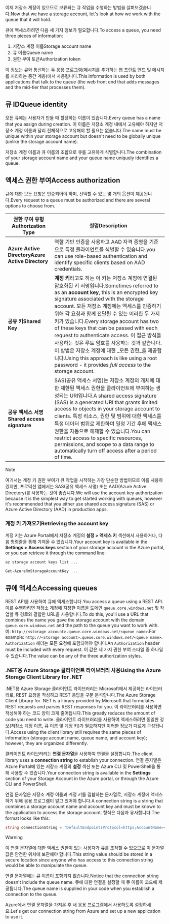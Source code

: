 <span data-ttu-id="51265-101">이제 저장소 계정이 있으므로 보류되는 큐 작업을 수행하는 방법을 살펴보겠습니다.</span><span class="sxs-lookup"><span data-stu-id="51265-101">Now that we have a storage account, let's look at how we work with the queue that it will hold.</span></span>

<span data-ttu-id="51265-102">큐에 액세스하려면 다음 세 가지 정보가 필요합니다.</span><span class="sxs-lookup"><span data-stu-id="51265-102">To access a queue, you need three pieces of information:</span></span>

 1. <span data-ttu-id="51265-103">저장소 계정 이름</span><span class="sxs-lookup"><span data-stu-id="51265-103">Storage account name</span></span>
 2. <span data-ttu-id="51265-104">큐 이름</span><span class="sxs-lookup"><span data-stu-id="51265-104">Queue name</span></span>
 3. <span data-ttu-id="51265-105">권한 부여 토큰</span><span class="sxs-lookup"><span data-stu-id="51265-105">Authorization token</span></span>

<span data-ttu-id="51265-106">이 정보는 큐와 통신하는 두 응용 프로그램(메시지를 추가하는 웹 프런트 엔드 및 메시지를 처리하는 중간 계층)에서 사용됩니다.</span><span class="sxs-lookup"><span data-stu-id="51265-106">This information is used by both applications that talk to the queue (the web front end that adds messages and the mid-tier that processes them).</span></span>

## <a name="queue-identity"></a><span data-ttu-id="51265-107">큐 ID</span><span class="sxs-lookup"><span data-stu-id="51265-107">Queue identity</span></span>

<span data-ttu-id="51265-108">모든 큐에는 사용자가 만들 때 할당하는 이름이 있습니다.</span><span class="sxs-lookup"><span data-stu-id="51265-108">Every queue has a name that you assign during creation.</span></span> <span data-ttu-id="51265-109">이 이름은 저장소 계정 내에서 고유해야 하지만 저장소 계정 이름과 달리 전체적으로 고유해야 할 필요는 없습니다.</span><span class="sxs-lookup"><span data-stu-id="51265-109">The name must be unique within your storage account but doesn't need to be globally unique (unlike the storage account name).</span></span>

<span data-ttu-id="51265-110">저장소 계정 이름과 큐 이름의 조합으로 큐를 고유하게 식별합니다.</span><span class="sxs-lookup"><span data-stu-id="51265-110">The combination of your storage account name and your queue name uniquely identifies a queue.</span></span>

## <a name="access-authorization"></a><span data-ttu-id="51265-111">액세스 권한 부여</span><span class="sxs-lookup"><span data-stu-id="51265-111">Access authorization</span></span>

<span data-ttu-id="51265-112">큐에 대한 모든 요청은 인증되어야 하며, 선택할 수 있는 몇 개의 옵션이 제공됩니다.</span><span class="sxs-lookup"><span data-stu-id="51265-112">Every request to a queue must be authorized and there are several options to choose from.</span></span>

| <span data-ttu-id="51265-113">권한 부여 유형</span><span class="sxs-lookup"><span data-stu-id="51265-113">Authorization Type</span></span> | <span data-ttu-id="51265-114">설명</span><span class="sxs-lookup"><span data-stu-id="51265-114">Description</span></span> |
|--------------------|-------------|
| <span data-ttu-id="51265-115">**Azure Active Directory**</span><span class="sxs-lookup"><span data-stu-id="51265-115">**Azure Active Directory**</span></span> | <span data-ttu-id="51265-116">역할 기반 인증을 사용하고 AAD 자격 증명을 기준으로 특정 클라이언트를 식별할 수 있습니다.</span><span class="sxs-lookup"><span data-stu-id="51265-116">you can use role-based authentication and identify specific clients based on AAD credentials.</span></span> |
| <span data-ttu-id="51265-117">**공유 키**</span><span class="sxs-lookup"><span data-stu-id="51265-117">**Shared Key**</span></span> | <span data-ttu-id="51265-118">**계정 키**라고도 하는 이 키는 저장소 계정에 연결된 암호화된 키 서명입니다.</span><span class="sxs-lookup"><span data-stu-id="51265-118">Sometimes referred to as an **account key**, this is an encrypted key signature associated with the storage account.</span></span> <span data-ttu-id="51265-119">모든 저장소 계정에는 액세스를 인증하기 위해 각 요청과 함께 전달될 수 있는 이러한 두 가지 키가 있습니다.</span><span class="sxs-lookup"><span data-stu-id="51265-119">Every storage account has two of these keys that can be passed with each request to authenticate access.</span></span> <span data-ttu-id="51265-120">이 접근 방식을 사용하는 것은 루트 암호를 사용하는 것과 같습니다. 이 방법은 저장소 계정에 대한 _모든 권한_을 제공합니다.</span><span class="sxs-lookup"><span data-stu-id="51265-120">Using this approach is like using a root password - it provides _full access_ to the storage account.</span></span> |
| <span data-ttu-id="51265-121">**공유 액세스 서명**</span><span class="sxs-lookup"><span data-stu-id="51265-121">**Shared access signature**</span></span> | <span data-ttu-id="51265-122">SAS(공유 액세스 서명)는 저장소 계정의 개체에 대한 제한된 액세스 권한을 클라이언트에 부여하는 생성되는 URI입니다.</span><span class="sxs-lookup"><span data-stu-id="51265-122">A shared access signature (SAS) is a generated URI that grants limited access to objects in your storage account to clients.</span></span> <span data-ttu-id="51265-123">특정 리소스, 권한 및 범위에 대한 액세스를 특정 데이터 범위로 제한하여 일정 기간 후에 액세스 권한을 자동으로 해제할 수 있습니다.</span><span class="sxs-lookup"><span data-stu-id="51265-123">You can restrict access to specific resources, permissions, and scope to a data range to automatically turn off access after a period of time.</span></span>  |

> [!NOTE]
> <span data-ttu-id="51265-124">여기서는 계정 키 권한 부여가 큐 작업을 시작하는 가장 단순한 방법이므로 이를 사용하겠지만, 프로덕션 앱에서는 SAS(공유 액세스 서명) 또는 AAD(Azure Active Directory)를 사용하는 것이 좋습니다.</span><span class="sxs-lookup"><span data-stu-id="51265-124">We will use the account key authorization because it is the simplest way to get started working with queues, however it's recommended that you either use shared access signature (SAS) or Azure Active Directory (AAD) in production apps.</span></span>

### <a name="retrieving-the-account-key"></a><span data-ttu-id="51265-125">계정 키 가져오기</span><span class="sxs-lookup"><span data-stu-id="51265-125">Retrieving the account key</span></span>
 
<span data-ttu-id="51265-126">계정 키는 Azure Portal에서 저장소 계정의 **설정 > 액세스 키** 섹션에서 사용하거나, 다음 명령줄을 통해 가져올 수 있습니다.</span><span class="sxs-lookup"><span data-stu-id="51265-126">Your account key is available in the **Settings > Access keys** section of your storage account in the Azure portal, or you can retrieve it through the command line:</span></span>

```azurecli
az storage account keys list ...
```

```powershell
Get-AzureRmStorageAccountKey ...
```

## <a name="accessing-queues"></a><span data-ttu-id="51265-127">큐에 액세스</span><span class="sxs-lookup"><span data-stu-id="51265-127">Accessing queues</span></span>

<span data-ttu-id="51265-128">REST API를 사용하여 큐에 액세스합니다.</span><span class="sxs-lookup"><span data-stu-id="51265-128">You access a queue using a REST API.</span></span> <span data-ttu-id="51265-129">이를 수행하려면 저장소 계정에 지정한 이름을 도메인 `queue.core.windows.net` 및 작업할 큐 경로와 결합한 URL을 사용합니다.</span><span class="sxs-lookup"><span data-stu-id="51265-129">To do this, you'll use a URL that combines the name you gave the storage account with the domain `queue.core.windows.net` and the path to the queue you want to work with.</span></span> <span data-ttu-id="51265-130">예: `http://<storage account>.queue.core.windows.net/<queue name>`.</span><span class="sxs-lookup"><span data-stu-id="51265-130">For example: `http://<storage account>.queue.core.windows.net/<queue name>`.</span></span> <span data-ttu-id="51265-131">`Authorization` 헤더는 모든 요청에 포함되어야 합니다.</span><span class="sxs-lookup"><span data-stu-id="51265-131">An `Authorization` header must be included with every request.</span></span> <span data-ttu-id="51265-132">이 값은 세 가지 권한 부여 스타일 중 하나일 수 있습니다.</span><span class="sxs-lookup"><span data-stu-id="51265-132">The value can be any of the three authorization styles.</span></span>

### <a name="using-the-azure-storage-client-library-for-net"></a><span data-ttu-id="51265-133">.NET용 Azure Storage 클라이언트 라이브러리 사용</span><span class="sxs-lookup"><span data-stu-id="51265-133">Using the Azure Storage Client Library for .NET</span></span>

<span data-ttu-id="51265-134">.NET용 Azure Storage 클라이언트 라이브러리는 Microsoft에서 제공하는 라이브러리로, REST 요청을 작성하고 REST 응답을 구문 분석합니다.</span><span class="sxs-lookup"><span data-stu-id="51265-134">The Azure Storage Client Library for .NET is a library provided by Microsoft that formulates REST requests and parses REST responses for you.</span></span> <span data-ttu-id="51265-135">이 라이브러리를 사용하면 작성해야 하는 코드 양이 크게 줄어듭니다.</span><span class="sxs-lookup"><span data-stu-id="51265-135">This greatly reduces the amount of code you need to write.</span></span> <span data-ttu-id="51265-136">클라이언트 라이브러리를 사용하여 액세스하려면 동일한 정보(저장소 계정 이름, 큐 이름 및 계정 키)가 필요하지만 이러한 정보가 다르게 구성됩니다.</span><span class="sxs-lookup"><span data-stu-id="51265-136">Access using the client library still requires the same pieces of information (storage account name, queue name, and account key); however, they are organized differently.</span></span>

<span data-ttu-id="51265-137">클라이언트 라이브러리는 **연결 문자열**을 사용하여 연결을 설정합니다.</span><span class="sxs-lookup"><span data-stu-id="51265-137">The client library uses a **connection string** to establish your connection.</span></span> <span data-ttu-id="51265-138">연결 문자열은 Azure Portal에 있는 저장소 계정의 **설정** 섹션 또는 Azure CLI 및 PowerShell을 통해 사용할 수 있습니다.</span><span class="sxs-lookup"><span data-stu-id="51265-138">Your connection string is available in the **Settings** section of your Storage Account in the Azure portal, or through the Azure CLI and PowerShell.</span></span>

<span data-ttu-id="51265-139">연결 문자열은 저장소 계정 이름과 계정 키를 결합하는 문자열로, 저장소 계정에 액세스하기 위해 응용 프로그램이 알고 있어야 합니다.</span><span class="sxs-lookup"><span data-stu-id="51265-139">A connection string is a string that combines a storage account name and account key and must be known to the application to access the storage account.</span></span> <span data-ttu-id="51265-140">형식은 다음과 유사합니다.</span><span class="sxs-lookup"><span data-stu-id="51265-140">The format looks like this:</span></span>

```csharp
string connectionString = "DefaultEndpointsProtocol=https;AccountName=<your storage account name>;AccountKey=<your key>;EndpointSuffix=core.windows.net"
```

> [!WARNING]
> <span data-ttu-id="51265-141">이 연결 문자열에 대한 액세스 권한이 있는 사용자가 큐를 조작할 수 있으므로 이 문자열 값은 안전한 위치에 보관해야 합니다.</span><span class="sxs-lookup"><span data-stu-id="51265-141">This string value should be stored in a secure location since anyone who has access to this connection string would be able to manipulate the queue.</span></span>

<span data-ttu-id="51265-142">연결 문자열에는 큐 이름이 포함되지 않습니다.</span><span class="sxs-lookup"><span data-stu-id="51265-142">Notice that the connection string doesn't include the queue name.</span></span> <span data-ttu-id="51265-143">큐에 대한 연결을 설정할 때 큐 이름이 코드에 제공됩니다.</span><span class="sxs-lookup"><span data-stu-id="51265-143">The queue name is supplied in your code when you establish a connection to the queue.</span></span>

<span data-ttu-id="51265-144">Azure에서 연결 문자열을 가져온 후 새 응용 프로그램에서 사용하도록 설정하세요.</span><span class="sxs-lookup"><span data-stu-id="51265-144">Let's get our connection string from Azure and set up a new application to use it.</span></span>